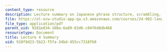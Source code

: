 ```yaml
---
content_type: resource
description: Lecture summary on Japanese phrase structure, scrambling, and verb movement.
file: https://ol-ocw-studio-app-qa.s3.amazonaws.com/courses/24-902-language-and-its-structure-ii-syntax-fall-2003/910f9d235b22f5fa34bd455cc7318fb9_ln4Sep_24_summary.pdf
file_type: application/pdf
parent_uid: 9281e834-108a-6a89-63d6-c04f6d8db468
resourcetype: Document
title: Lecture 4 Summary
uid: 910f9d23-5b22-f5fa-34bd-455cc7318fb9
---
```

